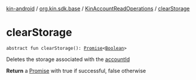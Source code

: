 [kin-android](../../index.md) / [org.kin.sdk.base](../index.md) / [KinAccountReadOperations](index.md) / [clearStorage](./clear-storage.md)

# clearStorage

`abstract fun clearStorage(): `[`Promise`](../../org.kin.sdk.base.tools/-promise/index.md)`<`[`Boolean`](https://kotlinlang.org/api/latest/jvm/stdlib/kotlin/-boolean/index.html)`>`

Deletes the storage associated with the [accountId](#)

**Return**
a [Promise](../../org.kin.sdk.base.tools/-promise/index.md) with true if successful, false otherwise

